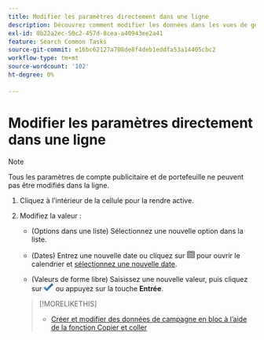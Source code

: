 ```yaml
---
title: Modifier les paramètres directement dans une ligne
description: Découvrez comment modifier les données dans les vues de gestion dans la ligne.
exl-id: 0b22a2ec-50c2-457d-8cea-a40943ee2a41
feature: Search Common Tasks
source-git-commit: e16bc62127a708de8f4deb1eddfa53a14405cbc2
workflow-type: tm+mt
source-wordcount: '102'
ht-degree: 0%

---
```


# Modifier les paramètres directement dans une ligne

>[!NOTE]
>
>Tous les paramètres de compte publicitaire et de portefeuille ne peuvent pas être modifiés dans la ligne.

1. Cliquez à l’intérieur de la cellule pour la rendre active.

1. Modifiez la valeur :

   * (Options dans une liste) Sélectionnez une nouvelle option dans la liste.

   * (Dates) Entrez une nouvelle date ou cliquez sur ![Calendrier](/help/search-social-commerce/assets/calendar.png "Calendrier") pour ouvrir le calendrier et [sélectionnez une nouvelle date](/help/search-social-commerce/common-tasks/navigation-editing-selection/calendar.md).

   * (Valeurs de forme libre) Saisissez une nouvelle valeur, puis cliquez sur ![Enregistrer](/help/search-social-commerce/assets/select.png "Enregistrer") ou appuyez sur la touche **Entrée**.

   >[!MORELIKETHIS]
   >
   >* [Créer et modifier des données de campagne en bloc à l’aide de la fonction Copier et coller](/help/search-social-commerce/campaign-management/campaigns/copy-paste.md)
